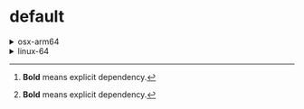 # default

<details>
<summary>osx-arm64</summary>

|Dependency[^1]|Before|After|
|-|-|-|
|**polars**|1.15.0|1.16.0|
|**my-package**|py313hc743ca1_0|py313hc743ca1_1|

</details>

<details>
<summary>linux-64</summary>

|Dependency[^1]|Before|After|
|-|-|-|
|**pkg**|0.23.0|0.23.0|

</details>

[^1]: **Bold** means explicit dependency.
[^2]: Dependency got downgraded.
